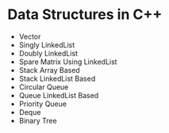 # Data Structures in C++

* Vector
* Singly LinkedList
* Doubly LinkedList
* Spare Matrix Using LinkedList
* Stack Array Based
* Stack LinkedList Based
* Circular Queue
* Queue LinkedList Based
* Priority Queue
* Deque
* Binary Tree
